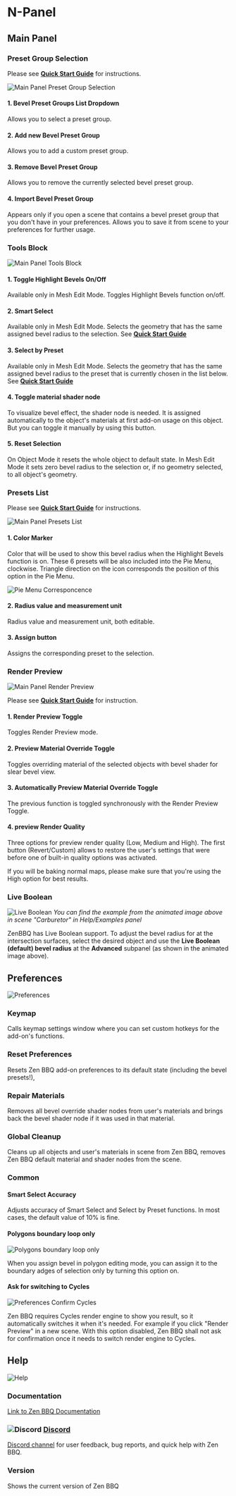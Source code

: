 # N-Panel

## Main Panel

### Preset Group Selection

Please see [**Quick Start Guide**](quickstart.md#managing-presets) for instructions.

![Main Panel Preset Group Selection](img/bbq-screens/npanel/main-preset-group-selection.png)

#### 1. Bevel Preset Groups List Dropdown
Allows you to select a preset group.
#### 2. Add new Bevel Preset Group
Allows you to add a custom preset group.
#### 3. Remove Bevel Preset Group
Allows you to remove the currently selected bevel preset group.
#### 4. Import Bevel Preset Group
Appears only if you open a scene that contains a bevel preset group that you don't have in your preferences. Allows you to save it from scene to your preferences for further usage.

### Tools Block

![Main Panel Tools Block](img/bbq-screens/npanel/main-tools-block.png)

#### 1. Toggle Highlight Bevels On/Off

Available only in Mesh Edit Mode. Toggles Highlight Bevels function on/off.

#### 2. Smart Select

Available only in Mesh Edit Mode. Selects the geometry that has the same assigned bevel radius to the selection. See [**Quick Start Guide**](quickstart.md#smart-select-with-n-panel)

#### 3. Select by Preset

Available only in Mesh Edit Mode. Selects the geometry that has the same assigned bevel radius to the preset that is currently chosen in the list below. See [**Quick Start Guide**](quickstart.md#select-by-preset)

#### 4. Toggle material shader node

To visualize bevel effect, the shader node is needed. It is assigned automatically to the object's materials at first add-on usage on this object. But you can toggle it manually by using this button.

#### 5. Reset Selection

On Object Mode it resets the whole object to default state.
In Mesh Edit Mode it sets zero bevel radius to the selection or, if no geometry selected, to all object's geometry.

### Presets List

Please see [**Quick Start Guide**](quickstart.md#managing-presets) for instructions.

![Main Panel Presets List](img/bbq-screens/npanel/main-presets-list.png)

#### 1. Color Marker

Color that will be used to show this bevel radius when the Highlight Bevels function is on. These 6 presets will be also included into the Pie Menu, clockwise. Triangle direction on the icon corresponds the position of this option in the Pie Menu.

![Pie Menu Corresponcence](img/bbq-screens/npanel/preset-list-piemenu-correspondence.png)

#### 2. Radius value and measurement unit

Radius value and measurement unit, both editable.

#### 3. Assign button

Assigns the corresponding preset to the selection.

### Render Preview
![Main Panel Render Preview](img/bbq-screens/npanel/main-redner-preview.png)

Please see [**Quick Start Guide**](quickstart.md#previewing-the-result) for instruction.

#### 1. Render Preview Toggle
Toggles Render Preview mode.
#### 2. Preview Material Override Toggle
Toggles overriding material of the selected objects with bevel shader for slear bevel view.
#### 3. Automatically Preview Material Override Toggle
The previous function is toggled synchronously with the Render Preview Toggle.
#### 4. preview Render Quality
Three options for preview render quality (Low, Medium and High). The first button (Revert/Custom) allows to restore the user's settings that were before one of built-in quality options was activated.

If you will be baking normal maps, please make sure that you're using the High option for best results.

### Live Boolean

![Live Boolean](img/bbq-screens/npanel/ZenBBQ_LiveBooleanGIF.gif)
_You can find the example from the animated image above in scene "Carburetor" in Help/Examples panel_

ZenBBQ has Live Boolean support. To adjust the bevel radius for at the intersection surfaces, select the desired object and use the __Live Boolean (default) bevel radius__ at the __Advanced__ subpanel (as shown in the animated image above).


## Preferences

![Preferences](img/bbq-screens/npanel/preferences.png)
### Keymap

Calls keymap settings window where you can set custom hotkeys for the add-on's functions.

### Reset Preferences

Resets Zen BBQ add-on preferences to its default state (including the bevel presets!),

### Repair Materials

Removes all bevel override shader nodes from user's materials and brings back the bevel shader node if it was used in that material.

### Global Cleanup

Cleans up all objects and user's materials in scene from Zen BBQ, removes Zen BBQ default material and shader nodes from the scene.

### Common

#### Smart Select Accuracy

Adjusts accuracy of Smart Select and Select by Preset functions. In most cases, the default value of 10% is fine.

#### Polygons boundary loop only

![Polygons boundary loop only](img/bbq-screens/npanel/preferences-assign-bevel-boundary.gif)

When you assign bevel in polygon editing mode, you can assign it to the boundary adges of selection only by turning this option on.

#### Ask for switching to Cycles

![Preferences Confirm Cycles](img/bbq-screens/npanel/preferences-confirm-cycles.png)

Zen BBQ requires Cycles render engine to show you result, so it automatically switches it when it's needed. For example if you click "Render Preview" in a new scene. With this option disabled, Zen BBQ shall not ask for confirmation once it needs to switch render engine to Cycles.

## Help

![Help](img/bbq-screens/npanel/help.png)

### Documentation
[Link to Zen BBQ Documentation](https://zen-masters.github.io/Zen-BBQ/)
### ![Discord](img/icons/services/discord-16.png) [**Discord**](https://discord.gg/wGpFeME)

[Discord channel](https://discord.gg/wGpFeME) for user feedback, bug reports, and quick help with Zen BBQ.
### Version
Shows the current version of Zen BBQ


